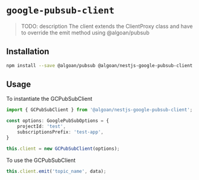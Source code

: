 # `google-pubsub-client`

> TODO: description
The client extends the ClientProxy class and  have to override the emit method using @algoan/pubsub

## Installation

```bash
npm install --save @algoan/pubsub @algoan/nestjs-google-pubsub-client
```
## Usage

To instantiate the GCPubSubClient
```ts
import { GCPubSubClient } from '@algoan/nestjs-google-pubsub-client';

const options: GooglePubSubOptions = {
    projectId: 'test',
    subscriptionsPrefix: 'test-app',
}

this.client = new GCPubSubClient(options);
```

To use the GCPubSubClient
```ts
this.client.emit('topic_name', data);
```
